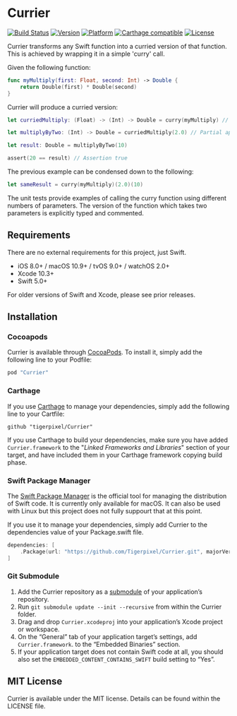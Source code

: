 # Currier

[![Build Status](https://travis-ci.org/tigerpixel/Currier.svg?branch=master)](https://travis-ci.org/tigerpixel/Currier)
[![Version](https://img.shields.io/cocoapods/v/Currier.svg?style=flat)](http://cocoapods.org/pods/Currier)
[![Platform](https://img.shields.io/cocoapods/p/Currier.svg?style=flat)](http://cocoapods.org/pods/Currier)
[![Carthage compatible](https://img.shields.io/badge/Carthage-compatible-4BC51D.svg?style=flat)](https://github.com/Carthage/Carthage)
[![License](https://img.shields.io/cocoapods/l/Currier.svg?style=flat)](http://cocoapods.org/pods/Currier)

Currier transforms any Swift function into a curried version of that function. This is achieved by wrapping it in a simple 'curry' call.

Given the following function:

```swift
func myMultiply(first: Float, second: Int) -> Double {
    return Double(first) * Double(second)
}
```

Currier will produce a curried version:

```swift
let curriedMultiply: (Float) -> (Int) -> Double = curry(myMultiply) // Currier used here!

let multiplyByTwo: (Int) -> Double = curriedMultiply(2.0) // Partial application

let result: Double = multiplyByTwo(10)

assert(20 == result) // Assertion true

```

The previous example can be condensed down to the following:

```swift
let sameResult = curry(myMultiply)(2.0)(10)
```

The unit tests provide examples of calling the curry function using different numbers of parameters. The version of the function which takes two parameters is explicitly typed and commented.

## Requirements

There are no external requirements for this project, just Swift.

- iOS 8.0+ / macOS 10.9+ / tvOS 9.0+ / watchOS 2.0+
- Xcode 10.3+
- Swift 5.0+

For older versions of Swift and Xcode, please see prior releases.

## Installation

### Cocoapods

Currier is available through [CocoaPods](https://cocoapods.org/pods/Currier). To install it, simply add the following line to your Podfile:

```ruby
pod "Currier"
```

### Carthage

If you use [Carthage](https://github.com/Carthage/Carthage) to manage your dependencies, simply add the following line to your Cartfile:

```ogdl
github "tigerpixel/Currier"
```

If you use Carthage to build your dependencies, make sure you have added `Currier.framework` to the "_Linked Frameworks and Libraries_" section of your target, and have included them in your Carthage framework copying build phase.

### Swift Package Manager

The [Swift Package Manager](https://swift.org/package-manager) is the official tool for managing the distribution of Swift code. It is currently only available for macOS. It can also be used with Linux but this project does not fully suppourt that at this point.

If you use it to manage your dependencies, simply add Currier to the dependencies value of your Package.swift file.

```swift
dependencies: [
    .Package(url: "https://github.com/Tigerpixel/Currier.git", majorVersion: 1)
]
```

### Git Submodule

1. Add the Currier repository as a [submodule](https://git-scm.com/book/en/v2/Git-Tools-Submodules) of your application’s repository.
1. Run `git submodule update --init --recursive` from within the Currier folder.
1. Drag and drop `Currier.xcodeproj` into your application’s Xcode project or workspace.
1. On the “General” tab of your application target’s settings, add `Currier.framework`. to the “Embedded Binaries” section.
1. If your application target does not contain Swift code at all, you should also set the `EMBEDDED_CONTENT_CONTAINS_SWIFT` build setting to “Yes”.

## MIT License

Currier is available under the MIT license. Details can be found within the LICENSE file.
